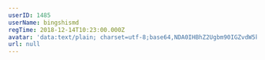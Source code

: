 ```yaml
---
userID: 1485
userName: bingshismd
regTime: 2018-12-14T10:23:00.000Z
avatar: 'data:text/plain; charset=utf-8;base64,NDA0IHBhZ2Ugbm90IGZvdW5kCg=='
url: null
---
```



